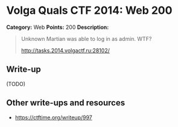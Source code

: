 # Volga Quals CTF 2014: Web 200

**Category:** Web
**Points:** 200
**Description:**

> Unknown Martian was able to log in as admin. WTF?
>
> http://tasks.2014.volgactf.ru:28102/

## Write-up

(TODO)

## Other write-ups and resources

* <https://ctftime.org/writeup/997>
